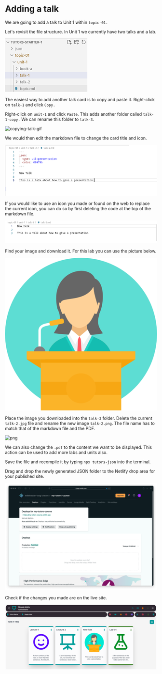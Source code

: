 # Adding a talk

We are going to add a talk to Unit 1 within `topic-01.`

Let's revisit the file structure. In Unit 1 we currently have two talks and a lab. 

![file-structure](img/333.png)

The easiest way to add another talk card is to copy and paste it. Right-click on `talk-1` and click `Copy.`

Right-click on `unit-1` and click `Paste`. This adds another folder called `talk-1-copy.` We can rename this folder to `talk-3`. 

![copying-talk-gif](img/01x.gif)

We would then edit the markdown file to change the card title and icon. 

![changing-talk](img/talk1.png)

If you would like to use an icon you made or found on the web to replace the current icon, you can do so by first deleting the code at the top of the markdown file.

![delete-icon](img/talk2.png)

Find your image and download it. For this lab you can use the picture below.

![png](img/pic-from-web.png)

Place the image you downloaded into the `talk-3` folder. Delete the current `talk-2.jpg` file and rename the new image `talk-2.png`. The file name has to match that of the markdown file and the PDF.

![png](img/talk3.gif)

We can also change the `.pdf` to the content we want to be displayed. This action can be used to add more labs and units also. 

Save the file and recompile it by typing `npx tutors-json` into the terminal. 

Drag and drop the newly generated JSON folder to the Netlify drop area for your published site. 

![netlify-deploys](img/21.png)

Check if the changes you made are on the live site.

![updated-site](img/talk4.png)


